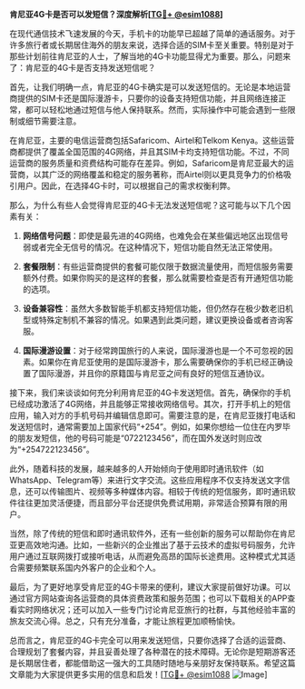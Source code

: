 **肯尼亚4G卡是否可以发短信？深度解析[[TG💪+ @esim1088](https://t.me/s/esim1088)]**

在现代通信技术飞速发展的今天，手机卡的功能早已超越了简单的通话服务。对于许多旅行者或长期居住海外的朋友来说，选择合适的SIM卡至关重要。特别是对于那些计划前往肯尼亚的人士，了解当地的4G卡功能显得尤为重要。那么，问题来了：肯尼亚的4G卡是否支持发送短信呢？

首先，让我们明确一点，肯尼亚的4G卡确实是可以发送短信的。无论是本地运营商提供的SIM卡还是国际漫游卡，只要你的设备支持短信功能，并且网络连接正常，都可以轻松地通过短信与他人保持联系。然而，实际操作中可能会遇到一些限制或细节需要注意。

在肯尼亚，主要的电信运营商包括Safaricom、Airtel和Telkom Kenya。这些运营商都提供了覆盖全国范围的4G网络，并且其SIM卡均支持短信功能。不过，不同运营商的服务质量和资费结构可能存在差异。例如，Safaricom是肯尼亚最大的运营商，以其广泛的网络覆盖和稳定的服务著称，而Airtel则以更具竞争力的价格吸引用户。因此，在选择4G卡时，可以根据自己的需求权衡利弊。

那么，为什么有些人会觉得肯尼亚的4G卡无法发送短信呢？这可能与以下几个因素有关：

1. **网络信号问题**：即使是最先进的4G网络，也难免会在某些偏远地区出现信号弱或者完全无信号的情况。在这种情况下，短信功能自然无法正常使用。
   
2. **套餐限制**：有些运营商提供的套餐可能仅限于数据流量使用，而短信服务需要额外付费。如果你购买的是这样的套餐，那么就需要检查是否有开通短信功能的选项。

3. **设备兼容性**：虽然大多数智能手机都支持短信功能，但仍然存在极少数老旧机型或特殊定制机不兼容的情况。如果遇到此类问题，建议更换设备或者咨询客服。

4. **国际漫游设置**：对于经常跨国旅行的人来说，国际漫游也是一个不可忽视的因素。如果你在肯尼亚使用的是国际漫游卡，那么需要确保你的手机已经正确设置了国际漫游，并且你的原籍国与肯尼亚之间有良好的短信互通协议。

接下来，我们来谈谈如何充分利用肯尼亚的4G卡发送短信。首先，确保你的手机已经成功激活了4G网络，并且能够正常接收网络信号。其次，打开手机上的短信应用，输入对方的手机号码并编辑信息即可。需要注意的是，在肯尼亚拨打电话和发送短信时，通常需要加上国家代码“+254”。例如，如果你想给一位住在内罗毕的朋友发短信，他的号码可能是“0722123456”，而在国外发送时则应改为“+254722123456”。

此外，随着科技的发展，越来越多的人开始倾向于使用即时通讯软件（如WhatsApp、Telegram等）来进行文字交流。这些应用程序不仅支持发送文字信息，还可以传输图片、视频等多种媒体内容。相较于传统的短信服务，即时通讯软件往往更加灵活便捷，而且部分平台还提供免费试用期，非常适合预算有限的用户。

当然，除了传统的短信和即时通讯软件外，还有一些创新的服务可以帮助你在肯尼亚更高效地沟通。比如，一些新兴的企业推出了基于云技术的虚拟号码服务，允许用户通过互联网拨打或接听电话，从而避免高昂的国际长途费用。这种模式尤其适合需要频繁联系国内外客户的企业和个人。

最后，为了更好地享受肯尼亚的4G卡带来的便利，建议大家提前做好功课。可以通过官方网站查询各运营商的具体资费政策和服务范围；也可以下载相关的APP查看实时网络状况；还可以加入一些专门讨论肯尼亚旅行的社群，与其他经验丰富的旅友交流心得。总之，只有充分准备，才能让旅程更加顺畅愉快。

总而言之，肯尼亚的4G卡完全可以用来发送短信，只要你选择了合适的运营商、合理规划了套餐内容，并且妥善处理了各种潜在的技术障碍。无论你是短期游客还是长期居住者，都能借助这一强大的工具随时随地与亲朋好友保持联系。希望这篇文章能为大家提供更多实用的信息和启发！[[TG💪+ @esim1088](https://t.me/s/esim1088) ![Image](https://i.postimg.cc/4NQfJmqS/Snipaste-2025-05-13-00-14-12.png)]